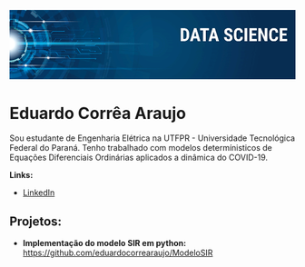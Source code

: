 
<p align="center">
  <img src="banner.png" >
</p>

# Eduardo Corrêa Araujo

Sou estudante de Engenharia Elétrica na UTFPR - Universidade Tecnológica Federal do Paraná. Tenho trabalhado com modelos determínisticos de Equações Diferenciais Ordinárias aplicados a dinâmica do COVID-19.


**Links:**
* [LinkedIn](https://www.linkedin.com/in/eduardo-correa-araujo-6090251b0/)



## Projetos:
* **Implementação do modelo SIR em python:** https://github.com/eduardocorrearaujo/ModeloSIR
